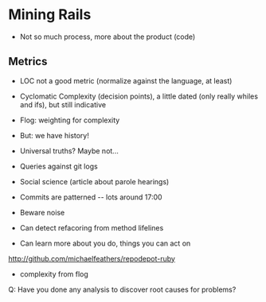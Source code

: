 Mining Rails
============

* Not so much process, more about the product (code)

Metrics
-------

* LOC not a good metric (normalize against the language, at least)
* Cyclomatic Complexity (decision points), a little dated (only really whiles and ifs), but still indicative
* Flog: weighting for complexity
* But: we have history!
* Universal truths?  Maybe not...
* Queries against git logs
* Social science (article about parole hearings)

* Commits are patterned -- lots around 17:00
* Beware noise
* Can detect refacoring from method lifelines
* Can learn more about you do, things you can act on

http://github.com/michaelfeathers/repodepot-ruby

* complexity from flog

Q: Have you done any analysis to discover root causes for problems?

